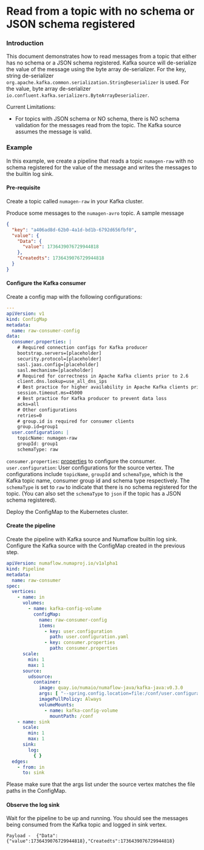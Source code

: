 # Read from a topic with no schema or JSON schema registered

### Introduction

This document demonstrates how to read messages from a topic that either has no schema or a JSON schema registered.
Kafka source will de-serialize the value of the message using the byte array de-serializer. For the key, string
de-serializer `org.apache.kafka.common.serialization.StringDeserializer` is used. For the value, byte array
de-serializer `io.confluent.kafka.serializers.ByteArrayDeserializer`.

Current Limitations:

* For topics with JSON schema or NO schema, there is NO schema validation for the messages read from the topic. The
  Kafka source assumes the message is valid.

### Example

In this example, we create a pipeline that reads a topic `numagen-raw` with no schema registered for the value of the
message and writes the messages to the builtin log sink.

#### Pre-requisite

Create a topic called `numagen-raw` in your Kafka cluster.

Produce some messages to the `numagen-avro` topic. A sample message

```json
{
  "key": "a406ad8d-62b0-4a1d-bd1b-6792d656fbf0",
  "value": {
    "Data": {
      "value": 1736439076729944818
    },
    "Createdts": 1736439076729944818
  }
}
```

#### Configure the Kafka consumer

Create a config map with the following configurations:

```yaml
---
apiVersion: v1
kind: ConfigMap
metadata:
  name: raw-consumer-config
data:
  consumer.properties: |
    # Required connection configs for Kafka producer
    bootstrap.servers=[placeholder]
    security.protocol=[placeholder]
    sasl.jaas.config=[placeholder]
    sasl.mechanism=[placeholder]
    # Required for correctness in Apache Kafka clients prior to 2.6
    client.dns.lookup=use_all_dns_ips
    # Best practice for higher availability in Apache Kafka clients prior to 3.0
    session.timeout.ms=45000
    # Best practice for Kafka producer to prevent data loss
    acks=all
    # Other configurations
    retries=0
    # group.id is required for consumer clients
    group.id=group1
  user.configuration: |
    topicName: numagen-raw
    groupId: group1
    schemaType: raw
```

`consumer.properties`: [properties](https://kafka.apache.org/documentation/#consumerconfigs) to configure the consumer.
`user.configuration`: User configurations for the source vertex. The configurations include `topicName`, `groupId` and
`schemaType`, which is the Kafka topic name, consumer group id and schema type respectively. The `schemaType` is set to
`raw` to indicate that there is no schema registered for the topic. (You can also set the `schemaType` to `json` if the
topic has a JSON schema registered).

Deploy the ConfigMap to the Kubernetes cluster.

#### Create the pipeline

Create the pipeline with Kafka source and Numaflow builtin log sink. Configure the Kafka source with the ConfigMap
created in the previous step.

```yaml
apiVersion: numaflow.numaproj.io/v1alpha1
kind: Pipeline
metadata:
  name: raw-consumer
spec:
  vertices:
    - name: in
      volumes:
        - name: kafka-config-volume
          configMap:
            name: raw-consumer-config
            items:
              - key: user.configuration
                path: user.configuration.yaml
              - key: consumer.properties
                path: consumer.properties
      scale:
        min: 1
        max: 1
      source:
        udsource:
          container:
            image: quay.io/numaio/numaflow-java/kafka-java:v0.3.0
            args: [ "--spring.config.location=file:/conf/user.configuration.yaml", "--consumer.properties.path=/conf/consumer.properties" ]
            imagePullPolicy: Always
            volumeMounts:
              - name: kafka-config-volume
                mountPath: /conf
    - name: sink
      scale:
        min: 1
        max: 1
      sink:
        log:
          { }
  edges:
    - from: in
      to: sink
```

Please make sure that the args list under the source vertex matches the file paths in the ConfigMap.

#### Observe the log sink

Wait for the pipeline to be up and running. You should see the messages being consumed from the Kafka topic and logged
in sink vertex.

```
Payload -  {"Data":{"value":1736439076729944818},"Createdts":1736439076729944818}
```